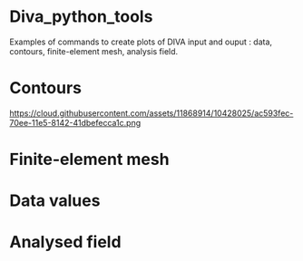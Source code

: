 # Diva_python_tools
Examples of commands to create plots of DIVA input and ouput : data, contours, finite-element mesh, analysis field.

# Contours

https://cloud.githubusercontent.com/assets/11868914/10428025/ac593fec-70ee-11e5-8142-41dbefecca1c.png

# Finite-element mesh


# Data values 


# Analysed field
